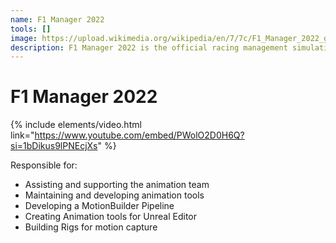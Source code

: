 ```yaml
---
name: F1 Manager 2022
tools: []
image: https://upload.wikimedia.org/wikipedia/en/7/7c/F1_Manager_2022_game_cover.jpg
description: F1 Manager 2022 is the official racing management simulation game of the 2022 Formula One, Formula 2, and Formula 3 championships developed and published by Frontier Developments 
---
```


# F1 Manager 2022

{% include elements/video.html link="https://www.youtube.com/embed/PWolO2D0H6Q?si=1bDikus9lPNEcjXs" %}

Responsible for:
* Assisting and supporting the animation team
* Maintaining and developing animation tools
* Developing a MotionBuilder Pipeline
* Creating Animation tools for Unreal Editor
* Building Rigs for motion capture